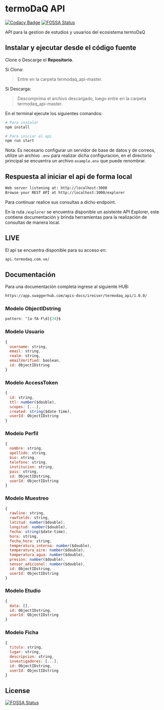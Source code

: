 # termoDaQ API

[![Codacy Badge](https://api.codacy.com/project/badge/Grade/bfcdb292fc6b4f0eb3d38d40d1ef9c89)](https://app.codacy.com/app/mc.ireiser/termodaq_api?utm_source=github.com&utm_medium=referral&utm_content=mc-ireiser/termodaq_api&utm_campaign=Badge_Grade_Dashboard)
[![FOSSA Status](https://app.fossa.io/api/projects/git%2Bgithub.com%2Fmc-ireiser%2Ftermodaq_api.svg?type=shield)](https://app.fossa.io/projects/git%2Bgithub.com%2Fmc-ireiser%2Ftermodaq_api?ref=badge_shield)

API para la gestion de estudios y usuarios del ecosistema termoDaQ

## Instalar y ejecutar desde el código fuente

Clone o Descarge el **Repositorio**.

Si Clona:
> Entre en la carpeta termodaq_api-master.

Si Descarga:
> Descomprima el archivo descargado, luego entre en la carpeta termodaq_api-master.

En el terminal ejecute los siguientes comandos:

```bash
# Para instalar
npm install

# Para iniciar el api
npm run start
```

Nota: Es necesario configurar un servidor de base de datos y de correos, utilize un archivo `.env` para realizar dicha configuracion, en el directorio principal se encuentra un archivo `example.env` que puede renombrar.

## Respuesta al iniciar el api de forma local

```bash
Web server listening at: http://localhost:3000
Browse your REST API at http://localhost:3000/explorer
```

Para continuar realice sus consultas a dicho endpoint.

En la ruta `/explorer` se encuentra disponible un asistente API Explorer, este contiene documentación y brinda herramientas para la realización de consultas de manera local.

## LIVE

El api se encuentra disponible para su acceso en:

```txt
api.termodaq.com.ve/
```

## Documentación

Para una documentación completa ingrese al siguiente HUB:

```txt
https://app.swaggerhub.com/apis-docs/ireiser/termodaq_api/1.0.0/
```

### Modelo ObjectIDstring

```javascript
pattern: ^[a-fA-F\d]{24}$
```

### Modelo Usuario

```javascript
{
  username: string,
  email: string,
  realm: string,
  emailVerified: boolean,
  id: ObjectIDstring
}
```

### Modelo AccessToken

```javascript
{
  id: string,
  ttl: number($double),
  scopes: [...],
  created: string($date-time),
  userId: ObjectIDstring
}
```

### Modelo Perfil

```javascript
{
  nombre: string,
  apellido: string,
  bio: string,
  telefono: string,
  institucion: string,
  pais: string,
  id: ObjectIDstring,
  userId: ObjectIDstring
}
```

### Modelo Muestreo

```javascript
{
  rawline: string,
  rawfields: string,
  latitud: number($double),
  longitud: number($double),
  fecha: string($date-time),
  hora: string,
  fecha_hora: string,
  temperatura_interna: number($double),
  temperatura_aire: number($double),
  temperatura_agua: number($double),
  presion: number($double),
  sensor_adicional: number($double),
  id: ObjectIDstring,
  userId: ObjectIDstring
}
```

### Modelo Etudio

```javascript
{
  data: [],
  id: ObjectIDstring,
  userId: ObjectIDstring
}
```

### Modelo Ficha

```javascript
{
  titulo: string,
  lugar: string,
  descripcion: string,
  investigadores: [...],
  id: ObjectIDstring,
  userId: ObjectIDstring
}
```

## License

[![FOSSA Status](https://app.fossa.io/api/projects/git%2Bgithub.com%2Fmc-ireiser%2Ftermodaq_api.svg?type=large)](https://app.fossa.io/projects/git%2Bgithub.com%2Fmc-ireiser%2Ftermodaq_api?ref=badge_large)
